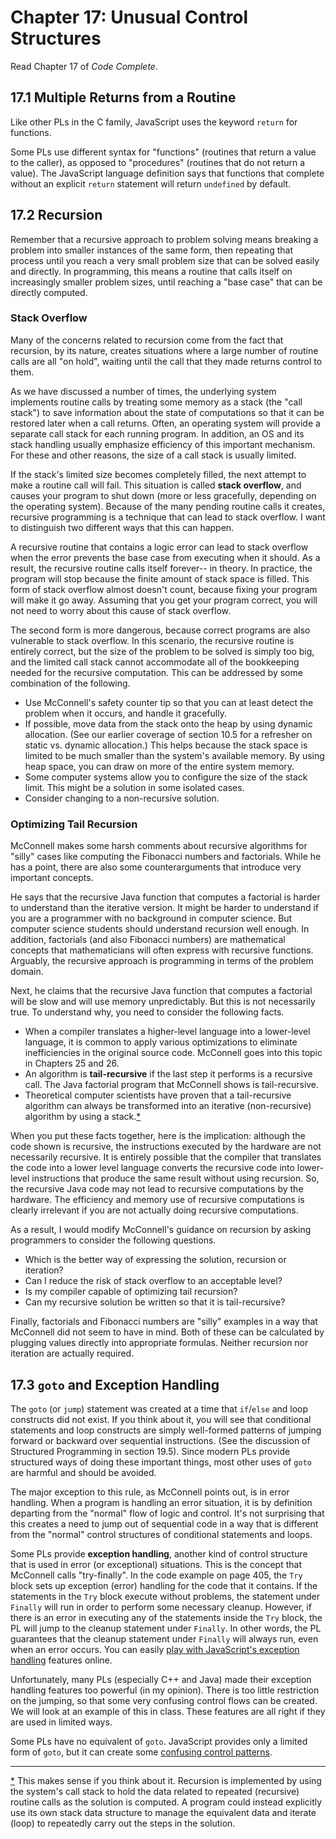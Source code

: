 # Chapter 17: Unusual Control Structures

Read Chapter 17 of *Code Complete*.

## 17.1 Multiple Returns from a Routine

Like other PLs in the C family, JavaScript uses the keyword `return` for functions. 

Some PLs use different syntax for "functions" (routines that return a value to the caller), as opposed to "procedures" (routines that do not return a value). The JavaScript language definition says that functions that complete without an explicit `return` statement will return `undefined` by default.

## 17.2 Recursion

Remember that a recursive approach to problem solving means breaking a problem into smaller instances of the same form, then repeating that process until you reach a very small problem size that can be solved easily and directly. In programming, this means a routine that calls itself on increasingly smaller problem sizes, until reaching a "base case" that can be directly computed.

### Stack Overflow

Many of the concerns related to recursion come from the fact that recursion, by its nature, creates situations where a large number of routine calls are all "on hold", waiting until the call that they made returns control to them.

As we have discussed a number of times, the underlying system implements routine calls by treating some memory as a stack (the "call stack") to save information about the state of computations so that it can be restored later when a call returns. Often, an operating system will provide a separate call stack for each running program. In addition, an OS and its stack handling usually emphasize efficiency of this important mechanism. For these and other reasons, the size of a call stack is usually limited.

If the stack's limited size becomes completely filled, the next attempt to make a routine call will fail. This situation is called **stack overflow**, and causes your program to shut down (more or less gracefully, depending on the operating system). Because of the many pending routine calls it creates, recursive programming is a technique that can lead to stack overflow. I want to distinguish two different ways that this can happen.

A recursive routine that contains a logic error can lead to stack overflow when the error prevents the base case from executing when it should. As a result, the recursive routine calls itself forever-- in theory. In practice, the program will stop because the finite amount of stack space is filled. This form of stack overflow almost doesn't count, because fixing your program will make it go away. Assuming that you get your program correct, you will not need to worry about this cause of stack overflow.

The second form is more dangerous, because correct programs are also vulnerable to stack overflow. In this scenario, the recursive routine is entirely correct, but the size of the problem to be solved is simply too big, and the limited call stack cannot accommodate all of the bookkeeping needed for the recursive computation. This can be addressed by some combination of the following.

- Use McConnell's safety counter tip so that you can at least detect the problem when it occurs, and handle it gracefully.
- If possible, move data from the stack onto the heap by using dynamic allocation. (See our earlier coverage of section 10.5 for a refresher on static vs. dynamic allocation.) This helps because the stack space is limited to be much smaller than the system's available memory. By using heap space, you can draw on more of the entire system memory.
- Some computer systems allow you to configure the size of the stack limit. This might be a solution in some isolated cases.
- Consider changing to a non-recursive solution.

### Optimizing Tail Recursion

McConnell makes some harsh comments about recursive algorithms for "silly" cases like computing the Fibonacci numbers and factorials. While he has a point, there are also some counterarguments that introduce very important concepts.

He says that the recursive Java function that computes a factorial is harder to understand than the iterative version. It might be harder to understand if you are a programmer with no background in computer science. But computer science students should understand recursion well enough. In addition, factorials (and also Fibonacci numbers) are mathematical concepts that mathematicians will often express with recursive functions. Arguably, the recursive approach is programming in terms of the problem domain.

Next, he claims that the recursive Java function that computes a factorial will be slow and will use memory unpredictably. But this is not necessarily true. To understand why, you need to consider the following facts.

- When a compiler translates a higher-level language into a lower-level language, it is common to apply various optimizations to eliminate inefficiencies in the original source code. McConnell goes into this topic in Chapters 25 and 26.
- An algorithm is **tail-recursive** if the last step it performs is a recursive call. The Java factorial program that McConnell shows is tail-recursive.
- Theoretical computer scientists have proven that a tail-recursive algorithm can always be transformed into an iterative (non-recursive) algorithm by using a stack.[*](#note1)

When you put these facts together, here is the implication: although the code shown is recursive, the instructions executed by the hardware are not necessarily recursive. It is entirely possible that the compiler that translates the code into a lower level language converts the recursive code into lower-level instructions that produce the same result without using recursion. So, the recursive Java code may not lead to recursive computations by the hardware. The efficiency and memory use of recursive computations is clearly irrelevant if you are not actually doing recursive computations.

As a result, I would modify McConnell's guidance on recursion by asking programmers to consider the following questions.

- Which is the better way of expressing the solution, recursion or iteration?
- Can I reduce the risk of stack overflow to an acceptable level?
- Is my compiler capable of optimizing tail recursion?
- Can my recursive solution be written so that it is tail-recursive?

Finally, factorials and Fibonacci numbers are "silly" examples in a way that McConnell did not seem to have in mind. Both of these can be calculated by plugging values directly into appropriate formulas. Neither recursion nor iteration are actually required.

## 17.3 `goto` and Exception Handling

The `goto` (or `jump`) statement was created at a time that `if`/`else` and loop constructs did not exist. If you think about it, you will see that conditional statements and loop constructs are simply well-formed patterns of jumping forward or backward over sequential instructions. (See the discussion of Structured Programming in section 19.5). Since modern PLs provide structured ways of doing these important things, most other uses of `goto` are harmful and should be avoided.

The major exception to this rule, as McConnell points out, is in error handling. When a program is handling an error situation, it is by definition departing from the "normal" flow of logic and control. It's not surprising that this creates a need to jump out of sequential code in a way that is different from the "normal" control structures of conditional statements and loops.

Some PLs provide **exception handling**, another kind of control structure that is used in error (or exceptional) situations. This is the concept that McConnell calls "try-finally". In the code example on page 405, the `Try` block sets up exception (error) handling for the code that it contains. If the statements in the `Try` block execute without problems, the statement under `Finally` will run in order to perform some necessary cleanup. However, if there is an error in executing any of the statements inside the `Try` block, the PL will jump to the cleanup statement under `Finally`. In other words, the PL guarantees that the cleanup statement under `Finally` will always run, even when an error occurs. You can easily [play with JavaScript's exception handling](https://www.w3schools.com/js/tryit.asp?filename=tryjs_finally_error) features online.

Unfortunately, many PLs (especially C++ and Java) made their exception handling features too powerful (in my opinion). There is too little restriction on the jumping, so that some very confusing control flows can be created. We will look at an example of this in class. These features are all right if they are used in limited ways.

Some PLs have no equivalent of `goto`. JavaScript provides only a limited form of `goto`, but it can create some [confusing control patterns](https://developer.mozilla.org/en-US/docs/Web/JavaScript/Reference/Statements/label#Using_a_labeled_continue_statement).

------

[*](#ref1) This makes sense if you think about it. Recursion is implemented by using the system's call stack to hold the data related to repeated (recursive) routine calls as the solution is computed. A program could instead explicitly use its own stack data structure to manage the equivalent data and iterate (loop) to repeatedly carry out the steps in the solution.